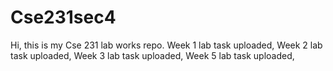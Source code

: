 # Cse231sec4
Hi, this is my Cse 231 lab works repo.
Week 1 lab task uploaded,
 Week 2 lab task uploaded,
 Week 3 lab task uploaded,
 Week 5 lab task uploaded,
